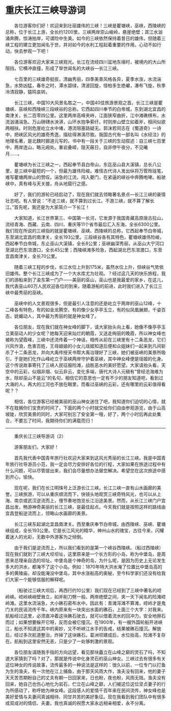# 重庆长江三峡导游词 

&emsp;&emsp;各位游客你们好！欢迎来到壮丽雄伟的三峡！三峡是瞿塘峡，巫峡，西陵峡的总称，位于长江上游，全长约1200里。三峡两岸崇山峻岭，悬崖绝壁；其江水汹涌奔腾，惊涛拍岸，可谓险中生美。如今的三峡依然保持着昔日的雄伟，但随着三峡工程的建立更加闻名于世，并对如今的水利工程起着重要的作用。心动不如行动，快去参观一下吧！&emsp;&emsp;

&emsp;&emsp;各位游客欢迎大家来三峡观光。长江在流经四川盆地东缘时，被境内的大山所阻挡，它横冲直撞，形成了举世闻名的大峡谷—长江三峡。&emsp;&emsp;

&emsp;&emsp;七百里的三峡雄奇挺拔，清幽秀丽，四季美景风格各异，夏季水涨，水流湍急，水势凶猛，春冬之时，潭水碧绿，清波回旋，怪柏多生绝巘，瀑布飞旋，秋季冷清寂静，猿鸣哀转。&emsp;&emsp;

&emsp;&emsp;长江三峡，中国10大风景名胜之一，中国40佳旅游景观之首。长江三峡是瞿塘峡、巫峡和西陵峡三段峡谷的总称。它西起四川奉节的白帝城，东到湖北宜昌的南津关，长二百零四公里。这里两岸高峰夹峙，江面狭窄曲折，江中滩礁棋布，水流汹涌湍急。万山磅礴水泱漭，山环水抱争萦纡。时则岸山壁立如着斧，相间似欲两相扶。时则危崖屹立水中堵，港流阻塞路疑无。郭沫若同志在《蜀道奇》一诗中，把峡区风光的雄奇秀逸，描绘得淋漓尽致。我国古代有一部名叫《水经注》的地理名著，是北魏时郦道元写的，书中有一段关于三峡的生动叙述：自三峡七百里中，两岸连山，略元阙处。重岩叠嶂，隐天蔽日，自非停午夜分，不见曦月……。&emsp;&emsp;

&emsp;&emsp;瞿塘峡为长江三峡之一，西起奉节县白帝山，东迄巫山县大溪镇，总长八公里，是三峡中最短的一个，但最为雄伟险峻。难怪古代诗人发出纵将万管玲珑笔，难写瞿塘两岸山的赞叹。湍急的江流，闯入夔门，在紧逼的峡谷中奔腾咆哮。船驶峡中，真有峰与天关接，舟从地窟行之感。&emsp;&emsp;

&emsp;&emsp;好了，我们的游轮已经启动了，现在我们就去领略著名景点—长江三峡的豪情壮志吧。有人曾说：“不走三峡，就不算到过长江。不游三峡，就不算了解长江。”首先呢，我还是为大家简介一下长江！&emsp;&emsp;

&emsp;&emsp;大家知道，长江世界第三、中国第一长河，它发源于我国青藏高原唐古拉山，流经青海、西藏、云南、四川、重庆等11个省市最后汇入东海，全长6300公里。我们现在所说的三峡指的就是瞿塘峡、巫峡、西陵峡的总称，它西起奉节白帝城，东至湖北宜昌的南津关，全长193公里。三段峡谷各有其特色，瞿塘峡雄伟险峻，西起奉节白帝城，东止巫山大溪镇，全长8公里；巫峡幽深秀丽，从巫山大宁河口至湖北巴东涫渡口，全长45公里；西陵峡滩多险急，西起湖北巴东涫渡口，东至宜昌南津关，全长70公里。&emsp;&emsp;

&emsp;&emsp;随着三峡工程的步伐，长江水位上升到175米，虽然水位上升，但峡谷气势依旧雄伟。整个长江三峡成为了一个大水库尤为壮观。？经过这几天的快乐旅程，我们的游船来到了渝东第一门户——美丽的巫山，巫山也是我最爱的家乡，在这儿，我代表巫山60万人民欢迎各位的到来，随着游船的前进，此时我们进入了长江三峡中最秀丽的巫峡。&emsp;&emsp;

&emsp;&emsp;巫峡中的人文景观很多，但是最引人注意的还是屹立于两岸的巫山12峰，十二峰各有特色，有的如金龙腾空，有的像少女亭亭玉立，有的似凤凰展翅，千姿百态，妩媚动人，其中最为秀丽的就是神女峰了。&emsp;&emsp;

&emsp;&emsp;各位朋友，现在我们就在神女峰的脚下，请大家抬头向上看，她像不像亭亭玉立美丽动人的少女呢？她每天迎来灿烂的朝霞，又送走绚丽的晚霞，所以神女峰也被称为望霞峰，三峡中还流传着一个神话，相传从前在三峡里有十二条恶龙，它们兴风作浪，危害百姓，王母娘娘的小女儿瑶姬知道后便和众姐妹们一起来到凡间斩杀了十二条恶龙，并向大禹传授天书帮大禹治理好了三峡，她们被巫峡的美景所吸引，于是她们化作山峰屹立于巫峡两岸守护着巫峡，其中神女峰便是瑶姬的化身。这个传说故事寄托了三峡人民征服险滩，战胜恶水的美好愿望。大家请抬头看，天空中的云彩，似烟非烟、似云非云，变化多端，唐代大诗人元稹有“曾经沧海难为水，除却巫山不是云”的名句，相信它的意思也一定有不少的朋友知道吧，看到过大海的人，再大的江河也不放在眼里，而看过巫峡的云彩，还有哪里的云彩值得看呢？？&emsp;&emsp;

&emsp;&emsp;相信，各位游客已经被美丽的巫山神女迷住了吧，我知道你们迫切的心情，就不在耽搁你们宝贵的时间了，下面的两个小时就交给你们自由参观游览，由于山高坡陡，欣赏美景的同时，大家可别忘了安全第一哦，好了，两个小时后再此处集合，不要忘了时间，我期待你们的满载而归！&emsp;&emsp;
***
&emsp;&emsp;重庆长江三峡导游词（2）&emsp;&emsp;

&emsp;&emsp;游客朋友们，大家好！&emsp;&emsp;

&emsp;&emsp;首先我代表中国青年旅行社欢迎大家来到这风光秀丽的长江三峡。我是中国青年旅行社导游员小范，我一定会尽力安排好各位的行程，大家如果在旅途过程中有什么问题，可以尽管提出来，我们会尽量想办法替您解决。希望您在这次旅途中感到开心，愉快。&emsp;&emsp;

&emsp;&emsp;现在呢，我们在长江明珠号上泛游长江三峡。长江三峡一直有山水画廊的美誉。三峡旅游，可以从重庆顺流而下，快镜头地观赏三峡奇特风光，也可以从上海、南京或武汉逆流而上，慢节奏地饱览长江沿途美景。然而，从长江三峡门户宜昌出发，畅游神奇美丽的长江三峡，是最佳起点。今天我们就是按照这样的路线由宜昌登船逆流而上，领略山水画廊的美景。&emsp;&emsp;

&emsp;&emsp;长江三峡东起湖北宜昌南津关。西至重庆奉节白帝城，由西陵峡、巫峡、瞿塘峡组成，全长193公里。它是长江风光的精华，神州山水的瑰宝，古往今来，闪耀着迷人的光彩，无数中外游客为之倾倒。&emsp;&emsp;

&emsp;&emsp;由于我们是逆流而上，所以我们看到的是第一个峡谷西陵峡。（船过西陵峡）现在我们就到了三峡大坝坝址，这里原来是一个长方形的小岛，称为中堡岛，是周恩来总理亲自选的坝址，中堡岛是个神奇的岛，为什么呢，是因为历史上无论发生多大的洪水，都淹不了这个小岛。例如：1870年特大洪水淹了位置比中堡岛高的多的黄陵庙，却没能淹没中堡岛，其中水涨船高的奥秘，至今科学家们还没有给我们大家一个能够信服的解释呢。&emsp;&emsp;

&emsp;&emsp;（船驶过三峡大坝后，再西行约10公里）我们现在已经到了三峡中著名的崆岭峡。崆岭峡峭壁耸立，如斧削刀劈一般。两岸绝壁之间，夹一天下闻名的险滩崆岭滩。这里水流湍急，大小礁石密布水中。因此有：青滩泻滩不算滩，崆岭才是鬼门关的民谣流传千年。峡内原来有一块突出水面的礁石，上面三个大字：对我来。航船经过这里，必须直冲着这块礁石驶去，就可以借着流水的回冲力，安全地擦石而过；如果想要躲开它呀，反而会被它撞沉。在1900年，有一艘外国轮船开进峡江，船长不知道这其中的奥妙，又不听峡江水手的告戒，结果被礁石撞沉。解放后，经过多次航道整治，炸掉了这块礁石。葛洲坝建成后，水位抬高，险滩不复存在。航船到这里安然无恙，只是少了一处够刺激的景观。&emsp;&emsp;

&emsp;&emsp;各位朋友请随我手指的方向远望，看见那块矗立在山峰之巅的灵石了吗，不知道大家猜到了吗？对了，那就是传说中化身灵石的巫山神女。三峡过去有很多有关这位神女的传说故事，流传最多的一种说法是这样的：很久以前，一位专门以打鱼为生的渔夫，有一次他在江上捕鱼，由于那天风雨大作，渔夫没有回来，他的妻子天天苦苦期盼自己的丈夫有朝一日回家来，日也盼，夜也盼，风雨无阻。渔夫没有回来，她自己也伤心地化为岩石，伫立在山峰之巅，人们被这位这位坚贞妻子的行为所感动了，称呼她为神女峰。这段感人的爱情千百年来在民间流传，神女峰也是美好爱情与夫妻间真诚相待、同甘共苦的美好象征。现在我看到我们团队中有很多成双成对的情侣、夫妻。我也真诚的祝愿大家永远相亲相爱，永不分离。&emsp;&emsp;
